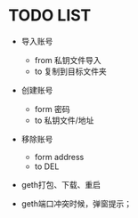 # TODO LIST
- 导入账号
    - from  私钥文件导入
    - to    复制到目标文件夹
- 创建账号
    - form  密码
    - to    私钥文件/地址
- 移除账号
    - form  address
    - to    DEL

- geth打包、下载、重启

- geth端口冲突时候，弹窗提示；

